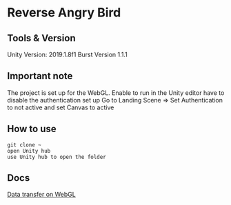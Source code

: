 # Reverse Angry Bird

## Tools & Version
Unity Version: 2019.1.8f1
Burst Version 1.1.1

## Important note
The project is set up for the WebGL. Enable to run in the Unity editor have to disable the authentication set up
Go to Landing Scene => Set Authentication to not active and set Canvas to active

## How to use
```git clone ~ ``` \
```open Unity hub ```\
```use Unity hub to open the folder```

## Docs
[Data transfer on WebGL](https://github.com/JCTGY/rabshare/blob/master/Data%20Transfer%20WebGL%20to%20Google%20Cloud.pdf)
